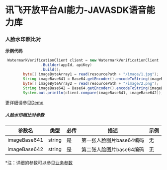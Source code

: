 # 讯飞开放平台AI能力-JAVASDK语音能力库

### 人脸水印照比对

**示例代码**
```java
 WatermarkVerificationClient client = new WatermarkVerificationClient
                .Builder(appId, apiKey)
                .build();
        byte[] imageByteArray1 = read(resourcePath + "/image/1.jpg");
        String imageBase641 = Base64.getEncoder().encodeToString(imageByteArray1);
        byte[] imageByteArray2 = read(resourcePath + "/image/2.png");
        String imageBase642 = Base64.getEncoder().encodeToString(imageByteArray2);
        System.out.println(client.compare(imageBase641, imageBase642));
```

更详细请参见[Demo](https://github.com/iFLYTEK-OP/websdk-java-demo/blob/main/src/main/java/cn/xfyun/demo/WatermarkVerificationClientApp.java)

##### 人脸水印照比对参数
|参数名|类型|必传|描述|示例|
|---|---|---|---|---|
|imageBase641|string|是|第一张人脸图片base64编码|无|
|imageBase642|string|是|第二张人脸图片base64编码|无|

 *注：详细的参数可以参见[业务参数](https://www.xfyun.cn/doc/face/faceWaterPhotoComparisonRecg/API.html)
